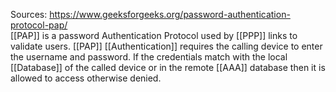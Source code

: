 Sources:
https://www.geeksforgeeks.org/password-authentication-protocol-pap/
\
[[PAP]] is a password Authentication Protocol used by [[PPP]] links to validate users. [[PAP]] [[Authentication]] requires the calling device to enter the username and password. If the credentials match with the local [[Database]] of the called device or in the remote [[AAA]] database then it is allowed to access otherwise denied.
